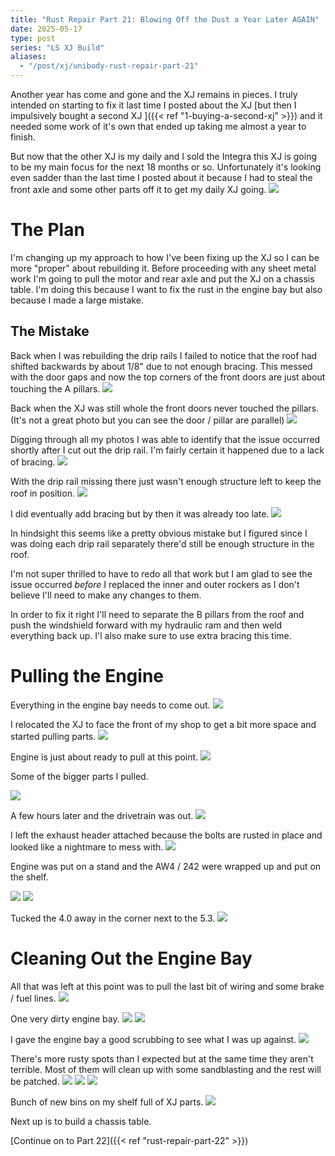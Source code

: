 ```yaml
---
title: "Rust Repair Part 21: Blowing Off the Dust a Year Later AGAIN"
date: 2025-05-17
type: post
series: "LS XJ Build"
aliases:
  - "/post/xj/unibody-rust-repair-part-21"
---
```


Another year has come and gone and the XJ remains in pieces. I truly intended on starting to fix it last time I posted about the XJ [but then I impulsively bought a second XJ ]({{< ref "1-buying-a-second-xj" >}}) and it needed some work of it's own that ended up taking me almost a year to finish.

But now that the other XJ is my daily and I sold the Integra this XJ is going to be my main focus for the next 18 months or so. Unfortunately it's looking even sadder than the last time I posted about it because I had to steal the front axle and some other parts off it to get my daily XJ going.
![](images/1.jpg)

# The Plan

I'm changing up my approach to how I've been fixing up the XJ so I can be more "proper" about rebuilding it. Before proceeding with any sheet metal work I'm going to pull the motor and rear axle and put the XJ on a chassis table. I'm doing this because I want to fix the rust in the engine bay but also because I made a large mistake.

## The Mistake

Back when I was rebuilding the drip rails I failed to notice that the roof had shifted backwards by about 1/8" due to not enough bracing. This messed with the door gaps and now the top corners of the front doors are just about touching the A pillars.
![](images/0a.jpg)

Back when the XJ was still whole the front doors never touched the pillars. (It's not a great photo but you can see the door / pillar are parallel)
![](images/0b.jpg)

Digging through all my photos I was able to identify that the issue occurred shortly after I cut out the drip rail. I'm fairly certain it happened due to a lack of bracing.
![](images/0d.jpg)

With the drip rail missing there just wasn't enough structure left to keep the roof in position.
![](images/0c.jpg)

I did eventually add bracing but by then it was already too late.
![](images/0e.jpg)

In hindsight this seems like a pretty obvious mistake but I figured since I was doing each drip rail separately there'd still be enough structure in the roof.

I'm not super thrilled to have to redo all that work but I am glad to see the issue occurred _before_ I replaced the inner and outer rockers as I don't believe I'll need to make any changes to them.

In order to fix it right I'll need to separate the B pillars from the roof and push the windshield forward with my hydraulic ram and then weld everything back up. I'l also make sure to use extra bracing this time.

# Pulling the Engine

Everything in the engine bay needs to come out.
![](images/2.jpg)

I relocated the XJ to face the front of my shop to get a bit more space and started pulling parts.
![](images/3.jpg)

Engine is just about ready to pull at this point.
![](images/4.jpg)

Some of the bigger parts I pulled.

![](images/5.jpg)

A few hours later and the drivetrain was out.
![](images/6.jpg)

I left the exhaust header attached because the bolts are rusted in place and looked like a nightmare to mess with.
![](images/7.jpg)

Engine was put on a stand and the AW4 / 242 were wrapped up and put on the shelf.

![](images/8.jpg)
![](images/9.jpg)

Tucked the 4.0 away in the corner next to the 5.3.
![](images/10.jpg)

# Cleaning Out the Engine Bay

All that was left at this point was to pull the last bit of wiring and some brake / fuel lines.
![](images/11.jpg)

One very dirty engine bay.
![](images/12.jpg)
![](images/13.jpg)

I gave the engine bay a good scrubbing to see what I was up against.
![](images/14.jpg)

There's more rusty spots than I expected but at the same time they aren't terrible. Most of them will clean up with some sandblasting and the rest will be patched.
![](images/15.jpg)
![](images/16.jpg)
![](images/17.jpg)

Bunch of new bins on my shelf full of XJ parts.
![](images/18.jpg)

Next up is to build a chassis table.

[Continue on to Part 22]({{< ref "rust-repair-part-22" >}})
